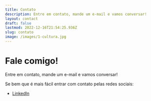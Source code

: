 ```yaml
---
title: Contato
description: Entre em contato, mande um e-mail e vamos conversar!
layout: contact
draft: false
lastmod: 2022-12-16T21:54:25.936Z
slug: contato
image: /images/1-cultura.jpg
---
```

# Fale comigo!
Entre em contato, mande um e-mail e vamos conversar!

Se bem que é mais fácil entrar com contato pelas redes sociais:

- [LinkedIn](https://www.linkedin.com/in/llsaboya/)
